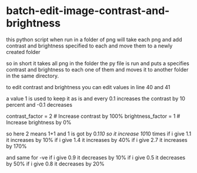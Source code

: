 # batch-edit-image-contrast-and-brightness
this python script when run in a folder of png will take each png and add contrast and brightness specified to each and move them to a newly created folder

so in short it takes all png in the folder the py file is run and puts a specifies contrast and brightness to each one of them and moves it to another folder in the same directory. 

to edit contrast and brightness you can edit values in line 40 and 41

a value 1 is used to keep it as is and every 0.1 increases the contrast by 10 percent and -0.1 decreases

contrast_factor = 2  # Increase contrast by 100%
brightness_factor = 1  # Increase brightness by 0%

so here 2 means 1+1 and 1 is got by 0.1*10 so it increase 10*10 times
if i give 1.1 it increases by 10%
if i give 1.4 it increases by 40%
if i give 2.7 it increases by 170%

and same for -ve 
if i give 0.9 it decreases by 10%
if i give 0.5 it decreases by 50%
if i give 0.8 it decreases by 20%
